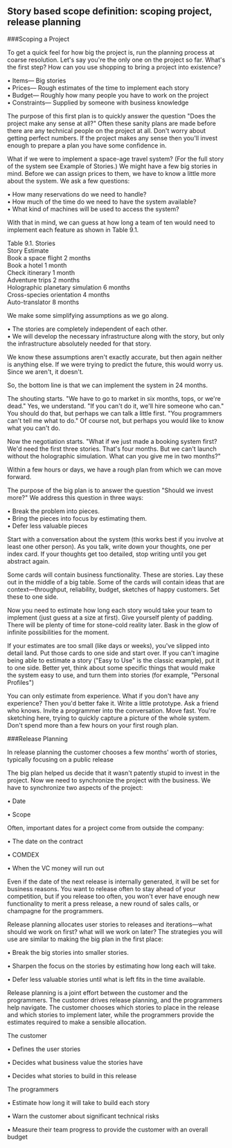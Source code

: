 Story based scope definition: scoping project, release planning
---

###Scoping a Project

To get a quick feel for how big the project is, run the planning process at coarse
resolution.
Let's say you're the only one on the project so far. What's the first step? How can you use
shopping to bring a project into existence?

  • Items— Big stories<br>
  • Prices— Rough estimates of the time to implement each story<br>
  • Budget— Roughly how many people you have to work on the project<br>
  • Constraints— Supplied by someone with business knowledge <br>

The purpose of this first plan is to quickly answer the question "Does the project make
any sense at all?" Often these sanity plans are made before there are any technical people
on the project at all. Don't worry about getting perfect numbers. If the project makes any
sense then you'll invest enough to prepare a plan you have some confidence in. 

What if we were to implement a space-age travel system? (For the full story of the system
see Example of Stories.) We might have a few big stories in mind. Before we can assign
prices to them, we have to know a little more about the system. We ask a few questions:

• How many reservations do we need to handle?<br>
• How much of the time do we need to have the system available?<br>
• What kind of machines will be used to access the system?<br>

With that in mind, we can guess at how long a team of ten would need to implement each
feature as shown in Table 9.1.

Table 9.1. Stories<br>
Story Estimate<br>
Book a space flight 2 months<br>
Book a hotel 1 month<br>
Check itinerary 1 month<br>
Adventure trips 2 months<br>
Holographic planetary simulation 6 months<br>
Cross-species orientation 4 months<br>
Auto-translator 8 months<br>

We make some simplifying assumptions as we go along.

• The stories are completely independent of each other.<br>
• We will develop the necessary infrastructure along with the story, but only the infrastructure absolutely needed for that story.<br>

We know these assumptions aren't exactly accurate, but then again neither is anything
else. If we were trying to predict the future, this would worry us. Since we aren't, it
doesn't.

So, the bottom line is that we can implement the system in 24 months. 

The shouting starts. "We have to go to market in six months, tops, or we're dead." Yes,
we understand. "If you can't do it, we'll hire someone who can." You should do that, but
perhaps we can talk a little first. "You programmers can't tell me what to do." Of course
not, but perhaps you would like to know what you can't do. 

Now the negotiation starts. "What if we just made a booking system first? We'd need the
first three stories. That's four months. But we can't launch without the holographic
simulation. What can you give me in two months?" 

Within a few hours or days, we have a rough plan from which we can move forward. 

The purpose of the big plan is to answer the question "Should we invest more?" We
address this question in three ways:

• Break the problem into pieces.<br>
• Bring the pieces into focus by estimating them.<br>
• Defer less valuable pieces<br>

Start with a conversation about the system (this works best if you involve at least one
other person). As you talk, write down your thoughts, one per index card. If your
thoughts get too detailed, stop writing until you get abstract again.

Some cards will contain business functionality. These are stories. Lay these out in the
middle of a big table. Some of the cards will contain ideas that are context—throughput,
reliability, budget, sketches of happy customers. Set these to one side. 

Now you need to estimate how long each story would take your team to implement (just
guess at a size at first). Give yourself plenty of padding. There will be plenty of time for
stone-cold reality later. Bask in the glow of infinite possibilities for the moment.

If your estimates are too small (like days or weeks), you've slipped into detail land. Put
those cards to one side and start over. If you can't imagine being able to estimate a story
("Easy to Use" is the classic example), put it to one side. Better yet, think about some
specific things that would make the system easy to use, and turn them into stories (for
example, "Personal Profiles")

You can only estimate from experience. What if you don't have any experience? Then
you'd better fake it. Write a little prototype. Ask a friend who knows. Invite a
programmer into the conversation.
Move fast. You're sketching here, trying to quickly capture a picture of the whole system.
Don't spend more than a few hours on your first rough plan. 

###Release Planning

In release planning the customer chooses a few months' worth of stories, typically
focusing on a public release

The big plan helped us decide that it wasn't patently stupid to invest in the project. Now
we need to synchronize the project with the business. We have to synchronize two
aspects of the project:

• Date

• Scope 

Often, important dates for a project come from outside the company:

• The date on the contract

• COMDEX

• When the VC money will run out

Even if the date of the next release is internally generated, it will be set for business
reasons. You want to release often to stay ahead of your competition, but if you release
too often, you won't ever have enough new functionality to merit a press release, a new
round of sales calls, or champagne for the programmers. 

Release planning allocates user stories to releases and iterations—what should we work
on first? what will we work on later? The strategies you will use are similar to making the
big plan in the first place:

• Break the big stories into smaller stories.

• Sharpen the focus on the stories by estimating how long each will take.

• Defer less valuable stories until what is left fits in the time available. 

Release planning is a joint effort between the customer and the programmers. The
customer drives release planning, and the programmers help navigate. The customer 
chooses which stories to place in the release and which stories to implement later, while
the programmers provide the estimates required to make a sensible allocation.

The customer

• Defines the user stories

• Decides what business value the stories have

• Decides what stories to build in this release 

The programmers

• Estimate how long it will take to build each story

• Warn the customer about significant technical risks

• Measure their team progress to provide the customer with an overall budget 

